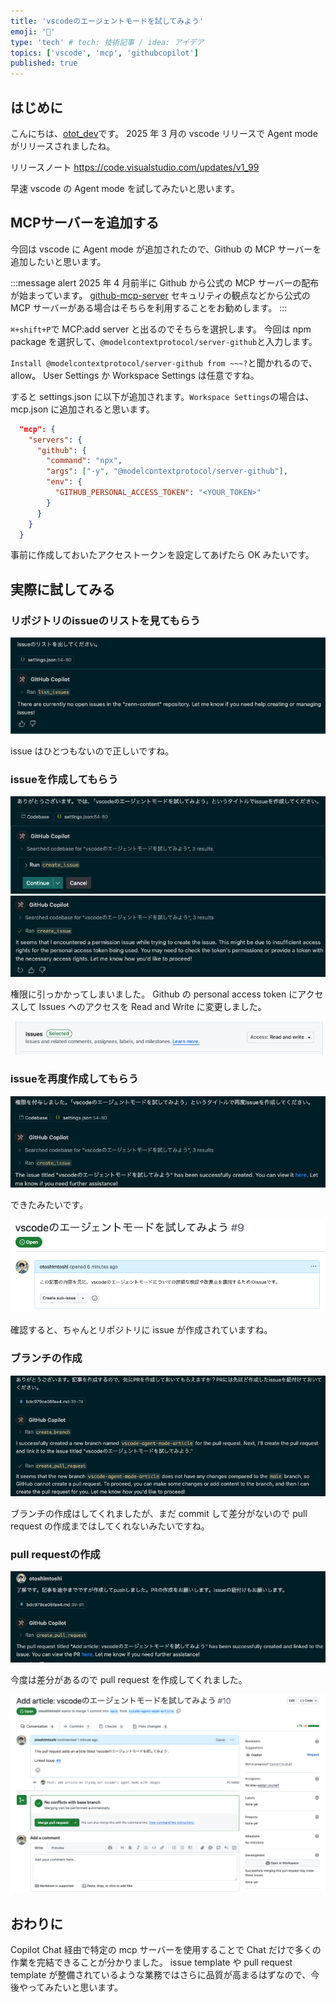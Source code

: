 ```yaml
---
title: 'vscodeのエージェントモードを試してみよう'
emoji: '🐶'
type: 'tech' # tech: 技術記事 / idea: アイデア
topics: ['vscode', 'mcp', 'githubcopilot']
published: true
---
```


## はじめに

こんにちは、[otot_dev](https://zenn.dev/otot_dev)です。
2025 年 3 月の vscode リリースで Agent mode がリリースされましたね。

リリースノート
https://code.visualstudio.com/updates/v1_99

早速 vscode の Agent mode を試してみたいと思います。

## MCPサーバーを追加する

今回は vscode に Agent mode が追加されたので、Github の MCP サーバーを追加したいと思います。

<!-- textlint-disable -->

:::message alert
2025 年 4 月前半に Github から公式の MCP サーバーの配布が始まっています。
[github-mcp-server](https://github.com/github/github-mcp-server)
セキュリティの観点などから公式の MCP サーバーがある場合はそちらを利用することをお勧めします。
:::

<!-- textlint-enable -->

`⌘+shift+P`で MCP:add server と出るのでそちらを選択します。
今回は npm package を選択して、`@modelcontextprotocol/server-github`と入力します。

`Install @modelcontextprotocol/server-github from ~~~?`と聞かれるので、allow。
User Settings か Workspace Settings は任意ですね。

すると settings.json に以下が追加されます。`Workspace Settings`の場合は、mcp.json に追加されると思います。

```json
  "mcp": {
    "servers": {
      "github": {
        "command": "npx",
        "args": ["-y", "@modelcontextprotocol/server-github"],
        "env": {
          "GITHUB_PERSONAL_ACCESS_TOKEN": "<YOUR_TOKEN>"
        }
      }
    }
  }
```

事前に作成しておいたアクセストークンを設定してあげたら OK みたいです。

## 実際に試してみる

### リポジトリのissueのリストを見てもらう

![](/images/bdc979ce08fae4/github-server_1.png)

issue はひとつもないので正しいですね。

### issueを作成してもらう

![](/images/bdc979ce08fae4/github-server_2.png)
![](/images/bdc979ce08fae4/github-server_3.png)

権限に引っかかってしまいました。
Github の personal access token にアクセスして Issues へのアクセスを Read and Write に変更しました。

![](/images/bdc979ce08fae4/github-server_4.png)

### issueを再度作成してもらう

![](/images/bdc979ce08fae4/github-server_5.png)

できたみたいです。

![](/images/bdc979ce08fae4/github-server_6.png)

確認すると、ちゃんとリポジトリに issue が作成されていますね。

### ブランチの作成

![](/images/bdc979ce08fae4/github-server_7.png)

ブランチの作成はしてくれましたが、まだ commit して差分がないので pull request の作成まではしてくれないみたいですね。

### pull requestの作成

![](/images/bdc979ce08fae4/github-server_8.png)

今度は差分があるので pull request を作成してくれました。

![](/images/bdc979ce08fae4/github-server_9.png)

## おわりに

Copilot Chat 経由で特定の mcp サーバーを使用することで Chat だけで多くの作業を完結できることが分かりました。
issue template や pull request template が整備されているような業務ではさらに品質が高まるはずなので、今後やってみたいと思います。
